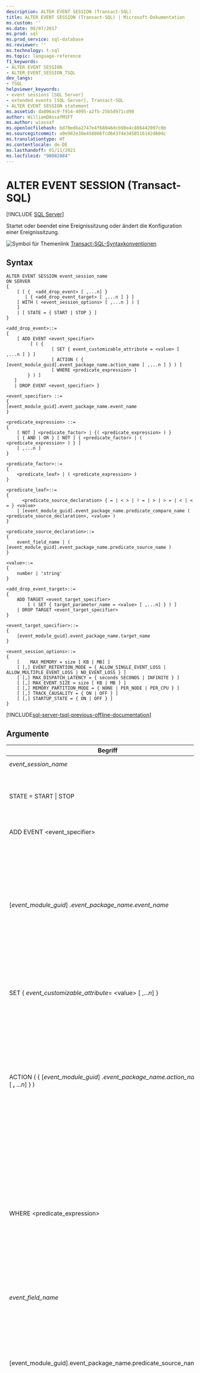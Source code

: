 ```yaml
---
description: ALTER EVENT SESSION (Transact-SQL)
title: ALTER EVENT SESSION (Transact-SQL) | Microsoft-Dokumentation
ms.custom: ''
ms.date: 08/07/2017
ms.prod: sql
ms.prod_service: sql-database
ms.reviewer: ''
ms.technology: t-sql
ms.topic: language-reference
f1_keywords:
- ALTER EVENT SESSION
- ALTER_EVENT_SESSION_TSQL
dev_langs:
- TSQL
helpviewer_keywords:
- event sessions [SQL Server]
- extended events [SQL Server], Transact-SQL
- ALTER EVENT SESSION statement
ms.assetid: da006ac9-f914-4995-a2fb-25b5d971cd90
author: WilliamDAssafMSFT
ms.author: wiassaf
ms.openlocfilehash: bd70edba2747e4f68046dcb98e4c886442097c0b
ms.sourcegitcommit: a9e982e30e458866fcd64374e3458516182d604c
ms.translationtype: HT
ms.contentlocale: de-DE
ms.lasthandoff: 01/11/2021
ms.locfileid: "98082884"
---
```

# <a name="alter-event-session-transact-sql"></a>ALTER EVENT SESSION (Transact-SQL)
[!INCLUDE [SQL Server](../../includes/applies-to-version/sqlserver.md)]

  Startet oder beendet eine Ereignissitzung oder ändert die Konfiguration einer Ereignissitzung.  
  
 ![Symbol für Themenlink](../../database-engine/configure-windows/media/topic-link.gif "Symbol für Themenlink") [Transact-SQL-Syntaxkonventionen](../../t-sql/language-elements/transact-sql-syntax-conventions-transact-sql.md)  
  
## <a name="syntax"></a>Syntax  
  
```syntaxsql
ALTER EVENT SESSION event_session_name  
ON SERVER  
{  
    [ [ {  <add_drop_event> [ ,...n] }     
       | { <add_drop_event_target> [ ,...n ] } ]   
    [ WITH ( <event_session_options> [ ,...n ] ) ]  
    ]  
    | [ STATE = { START | STOP } ]  
}  
  
<add_drop_event>::=  
{  
    [ ADD EVENT <event_specifier>   
         [ ( {   
                 [ SET { event_customizable_attribute = <value> [ ,...n ] } ]  
                 [ ACTION ( { [event_module_guid].event_package_name.action_name [ ,...n ] } ) ]  
                 [ WHERE <predicate_expression> ]  
        } ) ]  
   ]   
   | DROP EVENT <event_specifier> }  
  
<event_specifier> ::=  
{  
[event_module_guid].event_package_name.event_name  
}  
  
<predicate_expression> ::=   
{  
    [ NOT ] <predicate_factor> | {( <predicate_expression> ) }   
    [ { AND | OR } [ NOT ] { <predicate_factor> | ( <predicate_expression> ) } ]   
    [ ,...n ]  
}  
  
<predicate_factor>::=   
{  
    <predicate_leaf> | ( <predicate_expression> )  
}  
  
<predicate_leaf>::=  
{  
      <predicate_source_declaration> { = | < > | ! = | > | > = | < | < = } <value>   
    | [event_module_guid].event_package_name.predicate_compare_name ( <predicate_source_declaration>, <value> )   
}  
  
<predicate_source_declaration>::=   
{  
    event_field_name | ( [event_module_guid].event_package_name.predicate_source_name )  
}  
  
<value>::=   
{  
    number | 'string'  
}  
  
<add_drop_event_target>::=  
{  
    ADD TARGET <event_target_specifier>  
        [ ( SET { target_parameter_name = <value> [ ,...n] } ) ]  
    | DROP TARGET <event_target_specifier>  
}  
  
<event_target_specifier>::=  
{  
    [event_module_guid].event_package_name.target_name  
}  
  
<event_session_options>::=  
{  
    [    MAX_MEMORY = size [ KB | MB] ]  
    [ [,] EVENT_RETENTION_MODE = { ALLOW_SINGLE_EVENT_LOSS | ALLOW_MULTIPLE_EVENT_LOSS | NO_EVENT_LOSS } ]  
    [ [,] MAX_DISPATCH_LATENCY = { seconds SECONDS | INFINITE } ]  
    [ [,] MAX_EVENT_SIZE = size [ KB | MB ] ]  
    [ [,] MEMORY_PARTITION_MODE = { NONE | PER_NODE | PER_CPU } ]  
    [ [,] TRACK_CAUSALITY = { ON | OFF } ]  
    [ [,] STARTUP_STATE = { ON | OFF } ]  
}  
```  
  
[!INCLUDE[sql-server-tsql-previous-offline-documentation](../../includes/sql-server-tsql-previous-offline-documentation.md)]

## <a name="arguments"></a>Argumente
  
|Begriff|Definition|  
|-|-|
|*event_session_name*|Ist der Name einer vorhandenen Ereignissitzung.|  
|STATE = START &#124; STOP|Startet oder beendet die Ereignissitzung. Dieses Argument ist nur gültig, wenn ALTER EVENT SESSION auf ein Ereignissitzungsobjekt angewendet wird.|  
|ADD EVENT \<event_specifier>|Ordnet das mit \<event_specifier> bestimmte Ereignis der Ereignissitzung zu.|
|[*event_module_guid*] *.event_package_name.event_name*|Ist der Name eines Ereignisses in einem Ereignispaket, wobei Folgendes gilt:<br /><br /> -   *event_module_guid* ist die GUID für das Modul, das das Ereignis enthält.<br />-   *event_package_name* ist das Paket, das das Aktionsobjekt enthält.<br />-   *event_name* ist das Ereignisobjekt.<br /><br /> Ereignisse werden in der sys.dm_xe_objects-Sicht als object_type 'event' angezeigt.|  
|SET { *event_customizable_attribute*= \<value> [ ,...*n*] }|Gibt anpassbare Attribute für das Ereignis an. Anpassbare Attribute werden in der sys.dm_xe_object_columns-Sicht mit column_type 'customizable' und object_name = *event_name* angezeigt.|  
|ACTION ( { [*event_module_guid*] *.event_package_name.action_name* [ **,** ...*n*] } )|Die Aktion, die mit der Ereignissitzung verknüpft werden soll. Dabei gilt:<br /><br /> -   *event_module_guid* ist die GUID für das Modul, das das Ereignis enthält.<br />-   *event_package_name* ist das Paket, das das Aktionsobjekt enthält.<br />-   *action_name* ist das Aktionsobjekt.<br /><br /> Aktionen werden in der sys.dm_xe_objects-Sicht als object_type 'action' angezeigt.|  
|WHERE \<predicate_expression>|Gibt den Prädikatausdruck an, mit dessen Hilfe bestimmt wird, ob ein Ereignis verarbeitet werden muss. Wenn \<predicate_expression> den Wert TRUE hat, wird das Ereignis von den Aktionen und Zielen für die Sitzung weiter verarbeitet. Wenn \<predicate_expression> den Wert FALSE hat, wird das Ereignis von der Sitzung gelöscht, bevor es von den Aktionen und Zielen für die Sitzung verarbeitet wird. Die Länge von Prädikatausdrücken ist auf 3000 Zeichen beschränkt, wodurch die Länge von Zeichenfolgenargumenten eingeschränkt wird.|
|*event_field_name*|Ist der Name des Ereignisfelds, das die Prädikatquelle identifiziert.|  
|[event_module_guid].event_package_name.predicate_source_name|Ist der Name der globalen Prädikatquelle, wobei Folgendes gilt:<br /><br /> -   *event_module_guid* ist die GUID für das Modul, das das Ereignis enthält.<br />-   *event_package_name* ist das Paket, das das Prädikatobjekt enthält.<br />-   *predicate_source_name* ist in der sys.dm_xe_objects-Sicht als object_type 'pred_source' definiert.|  
|[*event_module_guid*].*event_package_name*.*predicate_compare_name*|Der Name des Prädikatobjekts, das mit dem Ereignis verknüpft werden soll. Dabei gilt Folgendes:<br /><br /> -   *event_module_guid* ist die GUID für das Modul, das das Ereignis enthält.<br />-   *event_package_name* ist das Paket, das das Prädikatobjekt enthält.<br />-   *predicate_compare_name* ist eine globale Quelle, die in der sys.dm_xe_objects-Sicht als object_type 'pred_compare' definiert ist.|  
|DROP EVENT \<event_specifier>|Löscht das mit *\<event_specifier>* bestimmte Ereignis. \<event_specifier> muss in der Ereignissitzung gültig sein.|  
|ADD TARGET \<event_target_specifier>|Ordnet das mit \<event_target_specifier> bestimmte Ziel der Ereignissitzung zu.|
|[*event_module_guid*].*event_package_name*.*target_name*|Der Name eines Ziels in der Ereignissitzung, wobei Folgendes gilt:<br /><br /> -   *event_module_guid* ist die GUID für das Modul, das das Ereignis enthält.<br />-   *event_package_name* ist das Paket, das das Aktionsobjekt enthält.<br />-   *target_name* ist die Aktion. Aktionen werden in der sys.dm_xe_objects-Sicht als object_type 'target' angezeigt.|  
|SET { *target_parameter_name*= \<value> [, ...*n*] }|Legt einen Zielparameter fest. Zielparameter werden in der sys.dm_xe_object_columns-Sicht mit column_type 'customizable' und object_name = *target_name* angezeigt.<br /><br /> **HINWEIS!** Wenn Sie ein Ringpufferziel verwenden, sollten Sie den max_memory-Zielparameter auf 2048 Kilobytes (KB) festlegen, um ein mögliches Abschneiden der Daten in der XML-Ausgabe zu vermeiden. Informationen zur Verwendung von unterschiedlichen Zieltypen finden Sie unter [Ziele für erweiterte Ereignisse von SQL Server](/previous-versions/sql/sql-server-2016/bb630339(v=sql.130)).|  
|DROP TARGET \<event_target_specifier>|Löscht das mit \<event_target_specifier> bestimmte Ziel. \<event_target_specifier> muss in der Ereignissitzung gültig sein.|  
|EVENT_RETENTION_MODE = { **ALLOW_SINGLE_EVENT_LOSS** &#124; ALLOW_MULTIPLE_EVENT_LOSS &#124; NO_EVENT_LOSS }|Gibt den Ereignisbeibehaltungsmodus an, der zum Behandeln von Ereignisverlusten verwendet werden soll.<br /><br /> **ALLOW_SINGLE_EVENT_LOSS**<br /> Ein Ereignis der Sitzung darf verloren gehen. Ein einzelnes Ereignis wird nur gelöscht, wenn alle Ereignispuffer gefüllt sind. Wenn bei gefüllten Ereignispuffern nur ein Ereignis verloren geht, sind akzeptable [!INCLUDE[ssNoVersion](../../includes/ssnoversion-md.md)]-Leistungsmerkmale möglich, während Datenverluste im verarbeiteten Ereignisdatenstrom minimiert werden.<br /><br /> ALLOW_MULTIPLE_EVENT_LOSS<br /> Volle Ereignispuffer, die mehrere Ereignisse enthalten, dürfen in der Sitzung verloren gehen. Die Anzahl verloren gegangener Ereignisse hängt von der Größe des Speichers, der der Sitzung zugeordnet ist, der Partitionierung des Speichers und der Größe der Ereignisse im Puffer ab. Die Option minimiert die Leistungseinbußen auf dem Server, wenn Ereignispuffer schnell gefüllt werden, jedoch große Mengen von Ereignissen in der Sitzung verloren gehen können.<br /><br /> NO_EVENT_LOSS<br /> Verluste von Ereignissen sind nicht zulässig. Diese Option stellt sicher, dass alle ausgelösten Ereignisse beibehalten werden. Wenn diese Option verwendet wird, müssen alle Tasks, die Ereignisse auslösen, warten, bis in einem Ereignispuffer Platz verfügbar wird. Dies kann spürbare Leistungsprobleme verursachen, während die Ereignissitzung aktiv ist. Möglicherweise werden Benutzerverbindungen blockiert, während auf das Leeren von Ereignissen aus dem Puffer gewartet wird.|  
|MAX_DISPATCH_LATENCY = { *seconds* SECONDS &#124; **INFINITE** }|Gibt an, wie lange Ereignisse zwischengespeichert werden, bevor sie an Ereignissitzungsziele gesendet werden. Der Latenzzeitwert muss mindestens 1 Sekunde betragen. Mit dem Wert 0 kann jedoch eine INFINITE-Latenzzeit angegeben werden. Standardmäßig ist dieser Wert auf 30 Sekunden festgelegt.<br /><br /> *seconds* SECONDS<br /> Die Wartezeit in Sekunden, bevor die Puffer geleert werden und ihr Inhalt an die Ziele gesendet wird. *seconds* ist eine ganze Zahl.<br /><br /> **INFINITE**<br /> Die Puffer werden nur dann geleert und ihr Inhalt an die Ziele gesendet, wenn die Puffer voll sind oder wenn die Ereignissitzung geschlossen wird.<br /><br /> **HINWEIS!** MAX_DISPATCH_LATENCY = 0 SECONDS entspricht MAX_DISPATCH_LATENCY = INFINITE.|  
|MAX_EVENT_SIZE =*size* [ KB &#124; **MB** ]|Gibt die maximal zulässige Größe für Ereignisse an. MAX_EVENT_SIZE sollte so festgelegt werden, dass nur einzelne Ereignisse zugelassen werden, deren Wert den von MAX_MEMORY überschreitet. Ist der festgelegte Wert kleiner als der von MAX_MEMORY, wird ein Fehler ausgelöst. *size* ist eine ganze Zahl und kann in Kilobyte (KB) oder Megabyte (MB) angegeben werden. Wenn *size* in Kilobyte angegeben wird, ist die geringste zulässige Größe 64 KB. Wenn MAX_EVENT_SIZE festgelegt wird, werden zusätzlich zu MAX_MEMORY zwei Puffer von *size* erstellt. Dies bedeutet, dass der gesamte für die Ereignispufferung verwendete Arbeitsspeicher dem Wert von MAX_MEMORY + 2 * MAX_EVENT_SIZE entspricht.|  
|MEMORY_PARTITION_MODE = { **NONE** &#124; PER_NODE &#124; PER_CPU }|Gibt den Speicherort an, an dem Ereignispuffer erstellt werden.<br /><br /> **NONE**<br /> Innerhalb der [!INCLUDE[ssNoVersion](../../includes/ssnoversion-md.md)]-Instanz werden mehrere Puffer erstellt.<br /><br /> PER NODE: Mehrere Puffer werden für jeden NUMA-Knoten erstellt.<br /><br /> PER CPU: Mehrere Puffer werden für jede CPU erstellt.|  
|TRACK_CAUSALITY = { ON &#124; **OFF** }|Gibt an, ob Kausalität verfolgt wird. Wenn das Verfolgen der Kausalität aktiviert ist, können ähnliche Ereignisse auf anderen Serververbindungen korreliert werden.|  
|STARTUP_STATE = { ON &#124; **OFF** }|Gibt an, ob diese Ereignissitzung beim Start von [!INCLUDE[ssNoVersion](../../includes/ssnoversion-md.md)] automatisch gestartet werden soll.<br /><br /> Wenn STARTUP_STATE = ON, beginnt die Ereignissitzung erst, wenn [!INCLUDE[ssNoVersion](../../includes/ssnoversion-md.md)] beendet und anschließend neu gestartet wird.<br /><br /> ON = Die Ereignissitzung wird beim Start gestartet.<br /><br /> **OFF** = Die Ereignissitzung wird nicht beim Start gestartet.|  
  
## <a name="remarks"></a>Bemerkungen  
 Die Argumente `ADD` und `DROP` können nicht in der gleichen Anweisung verwendet werden.  
  
## <a name="permissions"></a>Berechtigungen  
 Erfordert die `ALTER ANY EVENT SESSION`-Berechtigung.  
  
## <a name="examples"></a>Beispiele  
 Im folgenden Beispiel wird eine Ereignissitzung gestartet, es werden einige Statistiken zur Livesitzung ermittelt, und anschließend werden der vorhandenen Sitzung zwei Ereignisse hinzugefügt.  
  
```sql  
-- Start the event session  
ALTER EVENT SESSION test_session ON SERVER  
STATE = start;  
GO  

-- Obtain live session statistics   
SELECT * FROM sys.dm_xe_sessions;  
SELECT * FROM sys.dm_xe_session_events;  
GO  
  
-- Add new events to the session  
ALTER EVENT SESSION test_session ON SERVER  
ADD EVENT sqlserver.database_transaction_begin,  
ADD EVENT sqlserver.database_transaction_end;  
GO  
```  
  
## <a name="see-also"></a>Weitere Informationen  
 [CREATE EVENT SESSION &#40;Transact-SQL&#41;](../../t-sql/statements/create-event-session-transact-sql.md)   
 [DROP EVENT SESSION &#40;Transact-SQL&#41;](../../t-sql/statements/drop-event-session-transact-sql.md)   
 [Ziele für erweiterte Ereignisse von SQL Server](/previous-versions/sql/sql-server-2016/bb630339(v=sql.130))   
 [sys.server_event_sessions &#40;Transact-SQL&#41;](../../relational-databases/system-catalog-views/sys-server-event-sessions-transact-sql.md)   
 [sys.dm_xe_objects &#40;Transact-SQL&#41;](../../relational-databases/system-dynamic-management-views/sys-dm-xe-objects-transact-sql.md)   
 [sys.dm_xe_object_columns &#40;Transact-SQL&#41;](../../relational-databases/system-dynamic-management-views/sys-dm-xe-object-columns-transact-sql.md)  
  

